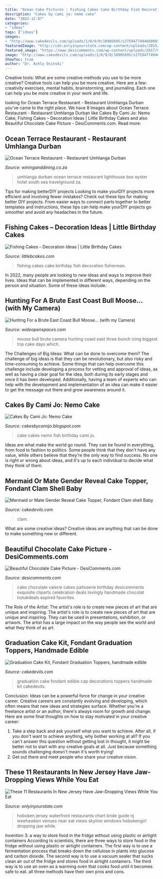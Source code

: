 ```yaml
---
title: "Ocean Cake Pictures : Fishing Cakes Cake Birthday Fish Decoration Fisherman"
description: "Cakes by cami jo: nemo cake"
date: "2022-12-07"
categories:
- "ideas"
tags: ["ideas"]
images:
- "http://www.cakedevils.com/uploads/1/0/9/0/10905695/s275947749466006588_p3785_i4_w640.jpeg"
featuredImage: "http://cdn.onlyinyourstate.com/wp-content/uploads/2015/09/ChartHouseWeehawken-700x467.jpg"
featured_image: "https://www.desicomments.com/wp-content/uploads/2017/01/Beautiful-Chocolate-Cake-Picture.jpg"
image: "http://www.cakedevils.com/uploads/1/0/9/0/10905695/s275947749466006588_p3785_i4_w640.jpeg"
ShowToc: true
author: "Dr. Ashly Osinski"
---
```



Creative tools: What are some creative methods you use to be more creative?
Creative tools can help you be more creative. Here are a few: creativity exercises, mental habits, brainstorming, and journaling. Each one can help you be more creative in your work and life.

	

		
looking for Ocean Terrace Restaurant - Restaurant Umhlanga Durban you've came to the right place. We have 8 Images about Ocean Terrace Restaurant - Restaurant Umhlanga Durban like Cakes By Cami Jo: Nemo Cake, Fishing Cakes – Decoration Ideas | Little Birthday Cakes and also Beautiful Chocolate Cake Picture - DesiComments.com. Read more:
		
    
## Ocean Terrace Restaurant - Restaurant Umhlanga Durban

<img loading=lazy src="http://www.wininganddining.co.za/gallery/2175-23728-header.jpg" onerror="this.onerror=null;this.src='https://tse3.mm.bing.net/th?id=OIP.6tt5TrR0ONaZLP71_gPu6QHaLI&amp;pid=15.1';" alt="Ocean Terrace Restaurant - Restaurant Umhlanga Durban">

_Source: wininganddining.co.za_

>umhlanga durban ocean terrace restaurant lighthouse box oyster hotel south sea travelground za. 

	

Tips for making betterDIY projects
Looking to make yourDIY projects more efficient and involving fewer mistakes? Check out these tips for making better DIY projects. From easier ways to connect parts together to better templates and instructions, these tips can help make yourDIY projects go smoother and avoid any headaches in the future.

    
## Fishing Cakes – Decoration Ideas | Little Birthday Cakes

<img loading=lazy src="http://www.littlebcakes.com/wp-content/uploads/2014/01/Fishing-Cake-878x1024.jpg" onerror="this.onerror=null;this.src='https://tse3.mm.bing.net/th?id=OIP.mKMN0n0ntvBvinE8-Qrp1AHaIo&amp;pid=15.1';" alt="Fishing Cakes – Decoration Ideas | Little Birthday Cakes">

_Source: littlebcakes.com_

>fishing cakes cake birthday fish decoration fisherman. 

	

In 2022, many people are looking to new ideas and ways to improve their lives. Ideas that can be implemented in different ways, depending on the person and situation. Some of these ideas include: 

    
## Hunting For A Brute East Coast Bull Moose... (with My Camera)

<img loading=lazy src="http://cdn0.wideopenspaces.com/wp-content/uploads/2017/10/BullMooseHoffman-682x1024.jpg" onerror="this.onerror=null;this.src='https://tse3.mm.bing.net/th?id=OIP.cYqwIdJ3tcxfhROJE5ozSwHaLH&amp;pid=15.1';" alt="Hunting For a Brute East Coast Bull Moose... (with my Camera)">

_Source: wideopenspaces.com_

>moose bull brute camera hunting coast east three bunch icing biggest trip cake days which. 

	

The Challenges of Big Ideas: What can be done to overcome them?
The challenge of big ideas is that they can be revolutionary, but also risky and time-consuming to achieve. Some things that can help overcome this challenge include developing a process for vetting and approval of ideas, as well as having a clear goal for the idea, both during its early stages and once it has been developed. Additionally, having a team of experts who can help with the development and implementation of an idea can make it easier to get the message out there and grow awareness around it.

    
## Cakes By Cami Jo: Nemo Cake

<img loading=lazy src="https://4.bp.blogspot.com/-dDnAJlApiUk/T0K6fMi4SII/AAAAAAAAA44/rSNAA9Ne2kQ/s1600/IMG_5796cleandory.jpg" onerror="this.onerror=null;this.src='https://tse2.mm.bing.net/th?id=OIP.GbhlcU9fzvTbcB14Yr09xAHaJ4&amp;pid=15.1';" alt="Cakes By Cami Jo: Nemo Cake">

_Source: cakesbycamijo.blogspot.com_

>cake cakes nemo fish birthday cami jo. 

	

Ideas are what make the world go round. They can be found in everything, from food to fashion to politics. Some people think that they don't have any value, while others believe that they're the only way to find success. No one is right or wrong about ideas, and it's up to each individual to decide what they think of them.

    
## Mermaid Or Mate Gender Reveal Cake Topper, Fondant Clam Shell Baby

<img loading=lazy src="http://www.cakedevils.com/uploads/1/0/9/0/10905695/s275947749466006588_p3660_i4_w640.jpeg" onerror="this.onerror=null;this.src='https://tse2.mm.bing.net/th?id=OIP.qONKUFnbWBmNYVNt7h9e_QHaHI&amp;pid=15.1';" alt="Mermaid or Mate Gender Reveal Cake Topper, Fondant Clam shell Baby">

_Source: cakedevils.com_

>clam. 

	

What are some creative ideas?
Creative ideas are anything that can be done to make something new or different.

    
## Beautiful Chocolate Cake Picture - DesiComments.com

<img loading=lazy src="https://www.desicomments.com/wp-content/uploads/2017/01/Beautiful-Chocolate-Cake-Picture.jpg" onerror="this.onerror=null;this.src='https://tse1.mm.bing.net/th?id=OIP.Jedb-6UTWaGHQHE50uVJaQHaHu&amp;pid=15.1';" alt="Beautiful Chocolate Cake Picture - DesiComments.com">

_Source: desicomments.com_

>cake chocolate valerie cakes patisserie birthday desicomments exquisite cliparts celebration deals lovingly handmade chocolat hotukdeals expired favorites. 

	

The Role of the Artist: The artist's role is to create new pieces of art that are unique and inspiring.
The artist's role is to create new pieces of art that are unique and inspiring. They can be used in presentations, exhibition, or artwork. The artist has a large impact on the way people see the world and what they think of as art.

    
## Graduation Cake Kit, Fondant Graduation Toppers, Handmade Edible

<img loading=lazy src="http://www.cakedevils.com/uploads/1/0/9/0/10905695/s275947749466006588_p3785_i4_w640.jpeg" onerror="this.onerror=null;this.src='https://tse2.mm.bing.net/th?id=OIP.h7VqtghrLk_7kd3QHN2YpwHaHN&amp;pid=15.1';" alt="Graduation Cake Kit, Fondant Graduation Toppers, handmade edible">

_Source: cakedevils.com_

>graduation cake fondant edible cap decorations toppers handmade kit cakedevils. 

	

Conclusion: Ideas can be a powerful force for change in your creative career.
Creative careers are constantly evolving and developing, which often means that new ideas and strategies surface. Whether you're a freelance artist or an author, there's always room for growth and change. Here are some final thoughts on how to stay motivated in your creative career:
1) Take a step back and ask yourself what you want to achieve. After all, if you don't want to achieve anything, why bother working at all? If you can't answer this question without getting lost in thought, it might be better not to start with any creative goals at all. Just because something sounds challenging doesn't mean it's worth trying!
2) Get out there and meet people who share your creative vision.

    
## These 11 Restaurants In New Jersey Have Jaw-Dropping Views While You Eat

<img loading=lazy src="http://cdn.onlyinyourstate.com/wp-content/uploads/2015/09/ChartHouseWeehawken-700x467.jpg" onerror="this.onerror=null;this.src='https://tse3.mm.bing.net/th?id=OIP.LgUkhwJcC5yZWbFa6KVhIQHaE8&amp;pid=15.1';" alt="These 11 Restaurants In New Jersey Have Jaw-Dropping Views While You Eat">

_Source: onlyinyourstate.com_

>hoboken jersey waterfront restaurants chart bride guide nj weehawken venues near eat views skyline windows hobokengirl dropping jaw while. 

	

Invention 3: a way to store food in the fridge without using plastic or airtight containers
According to scientists, there are three ways to store food in the fridge without using plastic or airtight containers. The first way is to use a fermentation process that breaks down the cellulose in plants into glucose and carbon dioxide. The second way is to use a vacuum sealer that sucks clean air out of the fridge and stores food in airtight containers. The third way is to use an oven as a warming oven that cooks food until it becomes safe to eat. all three methods have their own pros and cons.

